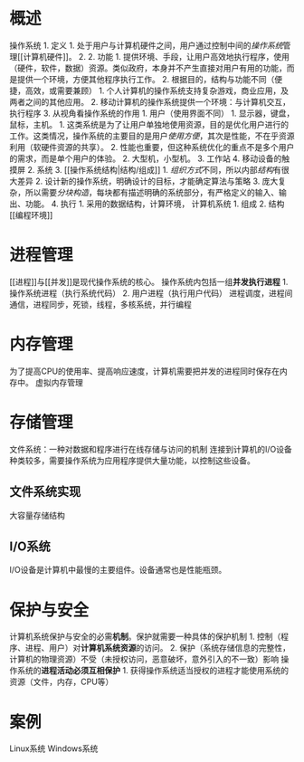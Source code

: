 # 概述
操作系统
	1. 定义
		1. 处于用户与计算机硬件之间，用户通过控制中间的*操作系统*管理[[计算机硬件]]。
		2. 
	2. 功能
		1. 提供环境、手段，让用户高效地执行程序，使用（硬件，软件，数据）资源。类似政府，本身并不产生直接对用户有用的功能，而是提供一个环境，方便其他程序执行工作。
		2. 根据目的，结构与功能不同（便捷，高效，或需要兼顾）
			1. 个人计算机的操作系统支持复杂游戏，商业应用，及两者之间的其他应用。
			2. 移动计算机的操作系统提供一个环境：与计算机交互，执行程序
		3. 从视角看操作系统的作用
			1. 用户（使用界面不同）
				1. 显示器，键盘，鼠标，主机。
					1. 这类系统是为了让用户单独地使用资源，目的是优化用户进行的工作。这类情况，操作系统的主要目的是用户*使用方便*，其次是性能，不在乎资源利用（软硬件资源的共享）。
					2. 性能也重要，但这种系统优化的重点不是多个用户的需求，而是单个用户的体验。
				2. 大型机，小型机。
				3. 工作站
				4. 移动设备的触摸屏
			2. 系统
	3. [[操作系统结构|结构/组成]]
		1. *组织方式*不同，所以内部*结构*有很大差异
		2. 设计新的操作系统，明确设计的目标，才能确定算法与策略
		3. 庞大复杂，所以需要*分块构造*，每块都有描述明确的系统部分，有严格定义的输入、输出、功能。
	4. 执行
		1. 采用的数据结构，计算环境，
计算机系统
	1. 组成
	2. 结构
[[编程环境]]
# 进程管理
[[进程]]与[[并发]]是现代操作系统的核心。
操作系统内包括一组**并发执行进程**
	1. 操作系统进程（执行系统代码）
	2. 用户进程（执行用户代码）
进程调度，进程间通信，进程同步，死锁，线程，多核系统，并行编程

# 内存管理
为了提高CPU的使用率、提高响应速度，计算机需要把并发的进程同时保存在内存中。
虚拟内存管理
# 存储管理
文件系统：一种对数据和程序进行在线存储与访问的机制
连接到计算机的I/O设备种类较多，需要操作系统为应用程序提供大量功能，以控制这些设备。

## 文件系统实现
大容量存储结构
## I/O系统
I/O设备是计算机中最慢的主要组件。设备通常也是性能瓶颈。
# 保护与安全
计算机系统保护与安全的必需**机制**。保护就需要一种具体的保护机制
	1. 控制（程序、进程、用户）对**计算机系统资源**的访问。
	2. 保护（系统存储信息的完整性，计算机的物理资源）不受（未授权访问，恶意破坏，意外引入的不一致）影响
操作系统的**进程活动必须互相保护**
	1. 获得操作系统适当授权的进程才能使用系统的资源（文件，内存，CPU等）
# 案例
Linux系统
Windows系统